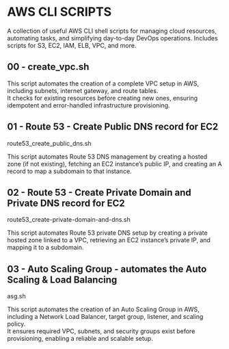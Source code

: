 # AWS CLI SCRIPTS

A collection of useful AWS CLI shell scripts for managing cloud resources, automating tasks, and simplifying day-to-day DevOps operations. Includes scripts for S3, EC2, IAM, ELB, VPC, and more.

## 00 - create_vpc.sh

This script automates the creation of a complete VPC setup in AWS, including subnets, internet gateway, and route tables.  
It checks for existing resources before creating new ones, ensuring idempotent and error-handled infrastructure provisioning.

## 01 - Route 53 - Create Public DNS record for EC2

route53_create_public_dns.sh

This script automates Route 53 DNS management by creating a hosted zone (if not existing), fetching an EC2 instance’s public IP, and creating an A record to map a subdomain to that instance.

## 02 - Route 53 - Create Private Domain and Private DNS record for EC2

route53_create-private-domain-and-dns.sh

This script automates Route 53 private DNS setup by creating a private hosted zone linked to a VPC, retrieving an EC2 instance’s private IP, and mapping it to a subdomain.

## 03 - Auto Scaling Group - automates the Auto Scaling & Load Balancing

asg.sh

This script automates the creation of an Auto Scaling Group in AWS, including a Network Load Balancer, target group, listener, and scaling policy.  
It ensures required VPC, subnets, and security groups exist before provisioning, enabling a reliable and scalable setup.
